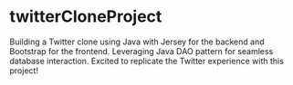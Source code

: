 # twitterCloneProject
Building a Twitter clone using Java with Jersey for the backend and Bootstrap for the frontend. Leveraging Java DAO pattern for seamless database interaction. Excited to replicate the Twitter experience with this project!
